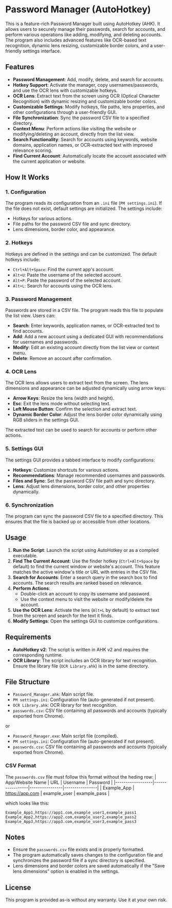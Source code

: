 # Password Manager (AutoHotkey)

This is a feature-rich Password Manager built using AutoHotkey (AHK). It allows users to securely manage their passwords, search for accounts, and perform various operations like adding, modifying, and deleting accounts. The program also includes advanced features like OCR-based text recognition, dynamic lens resizing, customizable border colors, and a user-friendly settings interface.

## Features

- **Password Management**: Add, modify, delete, and search for accounts.
- **Hotkey Support**: Activate the manager, copy usernames/passwords, and use the OCR lens with customizable hotkeys.
- **OCR Lens**: Extract text from the screen using OCR (Optical Character Recognition) with dynamic resizing and customizable border colors.
- **Customizable Settings**: Modify hotkeys, file paths, lens properties, and other configurations through a user-friendly GUI.
- **File Synchronization**: Sync the password CSV file to a specified directory.
- **Context Menu**: Perform actions like visiting the website or modifying/deleting an account, directly from the list view.
- **Search Functionality**: Search for accounts using keywords, website domains, application names, or OCR-extracted text with improved relevance scoring.
- **Find Current Account**: Automatically locate the account associated with the current application or website.

## How It Works

### 1. Configuration
The program reads its configuration from an `.ini` file (`PM settings.ini`). If the file does not exist, default settings are initialized. The settings include:
- Hotkeys for various actions.
- File paths for the password CSV file and sync directory.
- Lens dimensions, border color, and appearance.

### 2. Hotkeys
Hotkeys are defined in the settings and can be customized. The default hotkeys include:
- `Ctrl+Alt+Space`: Find the current app's account.
- `Alt+U`: Paste the username of the selected account.
- `Alt+P`: Paste the password of the selected account.
- `Alt+L`: Search for accounts using the OCR lens.

### 3. Password Management
Passwords are stored in a CSV file. The program reads this file to populate the list view. Users can:
- **Search**: Enter keywords, application names, or OCR-extracted text to find accounts.
- **Add**: Add a new account using a dedicated GUI with recommendations for usernames and passwords.
- **Modify**: Edit an existing account directly from the list view or context menu.
- **Delete**: Remove an account after confirmation.

### 4. OCR Lens
The OCR lens allows users to extract text from the screen. The lens dimensions and appearance can be adjusted dynamically using arrow keys:
- **Arrow Keys**: Resize the lens (width and height).
- **Esc**: Exit the lens mode without selecting text.
- **Left Mouse Button**: Confirm the selection and extract text.
- **Dynamic Border Color**: Adjust the lens border color dynamically using RGB sliders in the settings GUI.

The extracted text can be used to search for accounts or perform other actions.

### 5. Settings GUI
The settings GUI provides a tabbed interface to modify configurations:
- **Hotkeys**: Customize shortcuts for various actions.
- **Recommendations**: Manage recommended usernames and passwords.
- **Files and Sync**: Set the password CSV file path and sync directory.
- **Lens**: Adjust lens dimensions, border color, and other properties dynamically.

### 6. Synchronization
The program can sync the password CSV file to a specified directory. This ensures that the file is backed up or accessible from other locations.

## Usage

1. **Run the Script**: Launch the script using AutoHotkey or as a compiled executable.
2. **Find The Current Account**: Use the finder hotkey (`Ctrl+Alt+Space` by default) to find the current window or website's account. This feature matches the active window's title or URL with entries in the CSV file.
3. **Search for Accounts**: Enter a search query in the search box to find accounts. The search results are ranked based on relevance.
4. **Perform Actions**:
   - Double-click an account to copy its username and password.
   - Use the context menu to visit the website or modify/delete the account.
5. **Use the OCR Lens**: Activate the lens (`Alt+L` by default) to extract text from the screen and search for the text it finds.
6. **Modify Settings**: Open the settings GUI to customize configurations.

## Requirements

- **AutoHotkey v2**: The script is written in AHK v2 and requires the corresponding runtime.
- **OCR Library**: The script includes an OCR library for text recognition. Ensure the library file (`OCR Library.ahk`) is in the same directory.

## File Structure

- `Password_Manager.ahk`: Main script file.
- `PM settings.ini`: Configuration file (auto-generated if not present).
- `OCR Library.ahk`: OCR library for text recognition.
- `passwords.csv`: CSV file containing all passwords and accounts (typically exported from Chrome).

or

- `Password_Manager.exe`: Main script file (compiled).
- `PM settings.ini`: Configuration file (auto-generated if not present).
- `passwords.csv`: CSV file containing all passwords and accounts (typically exported from Chrome).

### CSV Format
The `passwords.csv` file must follow this format without the heding row:
| App/Website Name | URL             | Username       | Password       |
|------------------|-----------------|----------------|----------------|
| Example_App      | https://app.com | example_user   | example_pass   |

which looks like this:
```
Example_App1,https://app1.com,example_user1,example_pass1
Example_App2,https://app2.com,example_user2,example_pass2
Example_App3,https://app3.com,example_user3,example_pass3
```

## Notes

- Ensure the `passwords.csv` file exists and is properly formatted.
- The program automatically saves changes to the configuration file and synchronizes the password file if a sync directory is specified.
- Lens dimensions and border colors are saved automatically if the "Save lens dimensions" option is enabled in the settings.

## License

This program is provided as-is without any warranty. Use it at your own risk.
